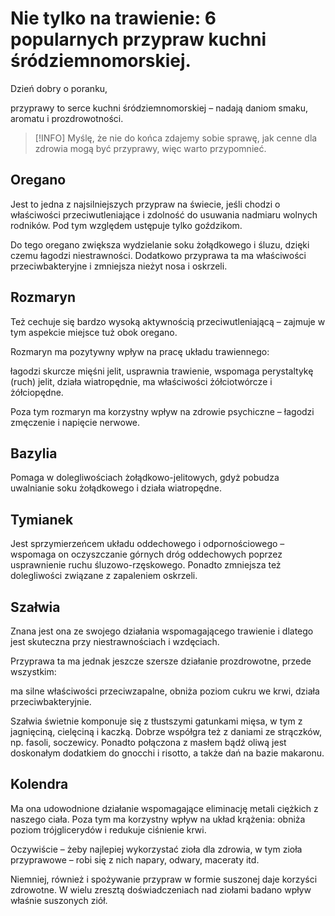 # Nie tylko na trawienie: 6 popularnych przypraw kuchni śródziemnomorskiej.

Dzień dobry o poranku,

przyprawy to serce kuchni śródziemnomorskiej – nadają daniom smaku, aromatu i prozdrowotności.

> [!INFO] 
> Myślę, że nie do końca zdajemy sobie sprawę, jak cenne dla zdrowia mogą być przyprawy, więc warto przypomnieć.


## Oregano

Jest to jedna z najsilniejszych przypraw na świecie, jeśli chodzi o właściwości przeciwutleniające i zdolność do usuwania nadmiaru wolnych rodników. Pod tym względem ustępuje tylko goździkom.

Do tego oregano zwiększa wydzielanie soku żołądkowego i śluzu, dzięki czemu łagodzi niestrawności. Dodatkowo przyprawa ta ma właściwości przeciwbakteryjne i zmniejsza nieżyt nosa i oskrzeli.

## Rozmaryn

Też cechuje się bardzo wysoką aktywnością przeciwutleniającą – zajmuje w tym aspekcie miejsce tuż obok oregano.

Rozmaryn ma pozytywny wpływ na pracę układu trawiennego:

łagodzi skurcze mięśni jelit, usprawnia trawienie, wspomaga perystaltykę (ruch) jelit, działa wiatropędnie, ma właściwości żółciotwórcze i żółciopędne.

Poza tym rozmaryn ma korzystny wpływ na zdrowie psychiczne – łagodzi zmęczenie i napięcie nerwowe.

## Bazylia

Pomaga w dolegliwościach żołądkowo-jelitowych, gdyż pobudza uwalnianie soku żołądkowego i działa wiatropędne.

## Tymianek

Jest sprzymierzeńcem układu oddechowego i odpornościowego – wspomaga on oczyszczanie górnych dróg oddechowych poprzez usprawnienie ruchu śluzowo-rzęskowego. Ponadto zmniejsza też dolegliwości związane z zapaleniem oskrzeli.

## Szałwia

Znana jest ona ze swojego działania wspomagającego trawienie i dlatego jest skuteczna przy niestrawnościach i wzdęciach.

Przyprawa ta ma jednak jeszcze szersze działanie prozdrowotne, przede wszystkim:

ma silne właściwości przeciwzapalne, obniża poziom cukru we krwi, działa przeciwbakteryjnie.

Szałwia świetnie komponuje się z tłustszymi gatunkami mięsa, w tym z jagnięciną, cielęciną i kaczką. Dobrze współgra też z daniami ze strączków, np. fasoli, soczewicy. Ponadto połączona z masłem bądź oliwą jest doskonałym dodatkiem do gnocchi i risotto, a także dań na bazie makaronu.

## Kolendra

Ma ona udowodnione działanie wspomagające eliminację metali ciężkich z naszego ciała. Poza tym ma korzystny wpływ na układ krążenia: obniża poziom trójglicerydów i redukuje ciśnienie krwi.

Oczywiście – żeby najlepiej wykorzystać zioła dla zdrowia, w tym zioła przyprawowe – robi się z nich napary, odwary, maceraty itd.

Niemniej, również i spożywanie przypraw w formie suszonej daje korzyści zdrowotne. W wielu zresztą doświadczeniach nad ziołami badano wpływ właśnie suszonych ziół.